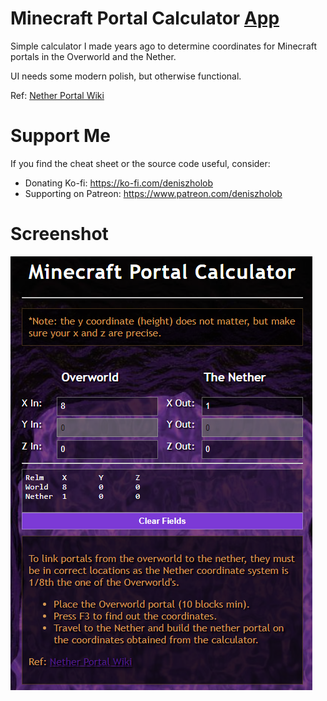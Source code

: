 # Minecraft Portal Calculator [App](https://deniszholob.github.io/minecraft-portal-calculator/)

Simple calculator I made years ago to determine coordinates for Minecraft portals in the Overworld and the Nether.

UI needs some modern polish, but otherwise functional.

Ref: [Nether Portal Wiki](https://minecraft.fandom.com/wiki/Nether_Portal)

# Support Me

If you find the cheat sheet or the source code useful, consider:

- Donating Ko-fi: https://ko-fi.com/deniszholob
- Supporting on Patreon: https://www.patreon.com/deniszholob

# Screenshot

![Minecraft Portal Calculator](screenshots/minecraft-portal-calculator.png)
